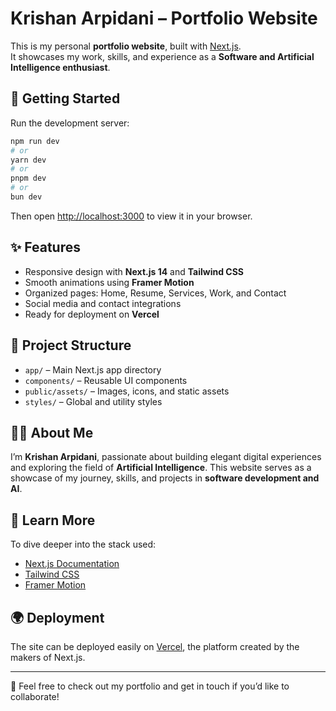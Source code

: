 # Krishan Arpidani – Portfolio Website

This is my personal **portfolio website**, built with [Next.js](https://nextjs.org/).  
It showcases my work, skills, and experience as a **Software and Artificial Intelligence enthusiast**.

## 🚀 Getting Started

Run the development server:

```bash
npm run dev
# or
yarn dev
# or
pnpm dev
# or
bun dev
```

Then open [http://localhost:3000](http://localhost:3000) to view it in your browser.

## ✨ Features

* Responsive design with **Next.js 14** and **Tailwind CSS**
* Smooth animations using **Framer Motion**
* Organized pages: Home, Resume, Services, Work, and Contact
* Social media and contact integrations
* Ready for deployment on **Vercel**

## 📂 Project Structure

* `app/` – Main Next.js app directory
* `components/` – Reusable UI components
* `public/assets/` – Images, icons, and static assets
* `styles/` – Global and utility styles

## 🧑‍💻 About Me

I’m **Krishan Arpidani**, passionate about building elegant digital experiences and exploring the field of **Artificial Intelligence**.
This website serves as a showcase of my journey, skills, and projects in **software development and AI**.

## 📖 Learn More

To dive deeper into the stack used:

* [Next.js Documentation](https://nextjs.org/docs)
* [Tailwind CSS](https://tailwindcss.com/)
* [Framer Motion](https://www.framer.com/motion/)

## 🌍 Deployment

The site can be deployed easily on [Vercel](https://vercel.com), the platform created by the makers of Next.js.

---

🔗 Feel free to check out my portfolio and get in touch if you’d like to collaborate!
